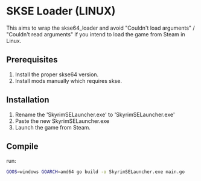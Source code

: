 # SKSE Loader (LINUX)

This aims to wrap the skse64_loader and avoid "Couldn't load arguments" / "Couldn't read arguments" if you intend to load the game from Steam in Linux.


## Prerequisites

1. Install the proper skse64 version.
2. Install mods manually which requires skse.

## Installation

1. Rename the 'SkyrimSELauncher.exe' to 'SkyrimSELauncher.exe'
2. Paste the new SkyrimSELauncher.exe
3. Launch the game from Steam.

## Compile

run: 
```sh
GOOS=windows GOARCH=amd64 go build -o SkyrimSELauncher.exe main.go
```
